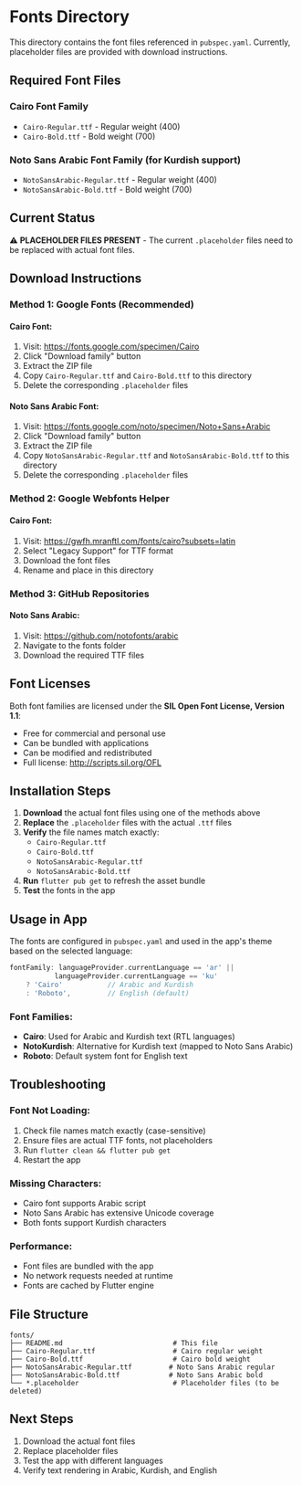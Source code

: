 # Fonts Directory

This directory contains the font files referenced in `pubspec.yaml`. Currently, placeholder files are provided with download instructions.

## Required Font Files

### Cairo Font Family
- `Cairo-Regular.ttf` - Regular weight (400)
- `Cairo-Bold.ttf` - Bold weight (700)

### Noto Sans Arabic Font Family (for Kurdish support)
- `NotoSansArabic-Regular.ttf` - Regular weight (400)
- `NotoSansArabic-Bold.ttf` - Bold weight (700)

## Current Status

⚠️ **PLACEHOLDER FILES PRESENT** - The current `.placeholder` files need to be replaced with actual font files.

## Download Instructions

### Method 1: Google Fonts (Recommended)

#### Cairo Font:
1. Visit: https://fonts.google.com/specimen/Cairo
2. Click "Download family" button
3. Extract the ZIP file
4. Copy `Cairo-Regular.ttf` and `Cairo-Bold.ttf` to this directory
5. Delete the corresponding `.placeholder` files

#### Noto Sans Arabic Font:
1. Visit: https://fonts.google.com/noto/specimen/Noto+Sans+Arabic
2. Click "Download family" button
3. Extract the ZIP file
4. Copy `NotoSansArabic-Regular.ttf` and `NotoSansArabic-Bold.ttf` to this directory
5. Delete the corresponding `.placeholder` files

### Method 2: Google Webfonts Helper

#### Cairo Font:
1. Visit: https://gwfh.mranftl.com/fonts/cairo?subsets=latin
2. Select "Legacy Support" for TTF format
3. Download the font files
4. Rename and place in this directory

### Method 3: GitHub Repositories

#### Noto Sans Arabic:
1. Visit: https://github.com/notofonts/arabic
2. Navigate to the fonts folder
3. Download the required TTF files

## Font Licenses

Both font families are licensed under the **SIL Open Font License, Version 1.1**:
- Free for commercial and personal use
- Can be bundled with applications
- Can be modified and redistributed
- Full license: http://scripts.sil.org/OFL

## Installation Steps

1. **Download** the actual font files using one of the methods above
2. **Replace** the `.placeholder` files with the actual `.ttf` files
3. **Verify** the file names match exactly:
   - `Cairo-Regular.ttf`
   - `Cairo-Bold.ttf`
   - `NotoSansArabic-Regular.ttf`
   - `NotoSansArabic-Bold.ttf`
4. **Run** `flutter pub get` to refresh the asset bundle
5. **Test** the fonts in the app

## Usage in App

The fonts are configured in `pubspec.yaml` and used in the app's theme based on the selected language:

```dart
fontFamily: languageProvider.currentLanguage == 'ar' || 
           languageProvider.currentLanguage == 'ku' 
    ? 'Cairo'           // Arabic and Kurdish
    : 'Roboto',         // English (default)
```

### Font Families:
- **Cairo**: Used for Arabic and Kurdish text (RTL languages)
- **NotoKurdish**: Alternative for Kurdish text (mapped to Noto Sans Arabic)
- **Roboto**: Default system font for English text

## Troubleshooting

### Font Not Loading:
1. Check file names match exactly (case-sensitive)
2. Ensure files are actual TTF fonts, not placeholders
3. Run `flutter clean && flutter pub get`
4. Restart the app

### Missing Characters:
- Cairo font supports Arabic script
- Noto Sans Arabic has extensive Unicode coverage
- Both fonts support Kurdish characters

### Performance:
- Font files are bundled with the app
- No network requests needed at runtime
- Fonts are cached by Flutter engine

## File Structure

```
fonts/
├── README.md                           # This file
├── Cairo-Regular.ttf                   # Cairo regular weight
├── Cairo-Bold.ttf                      # Cairo bold weight
├── NotoSansArabic-Regular.ttf         # Noto Sans Arabic regular
├── NotoSansArabic-Bold.ttf            # Noto Sans Arabic bold
└── *.placeholder                       # Placeholder files (to be deleted)
```

## Next Steps

1. Download the actual font files
2. Replace placeholder files
3. Test the app with different languages
4. Verify text rendering in Arabic, Kurdish, and English
